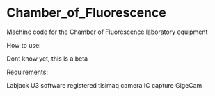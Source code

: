 # Chamber_of_Fluorescence
Machine code for the Chamber of Fluorescence laboratory equipment

How to use:

Dont know yet, this is a beta

Requirements:

Labjack U3 software
registered tisimaq camera 
IC capture 
GigeCam 
